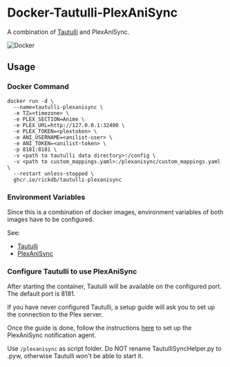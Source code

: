 # Docker-Tautulli-PlexAniSync

A combination of [Tautulli](https://github.com/Tautulli/Tautulli) and PlexAniSync.

<div>
  
  ![Docker](https://github.com/rickdb/PlexAniSync/actions/workflows/docker-publish-tautulli.yml/badge.svg)
  
</div>

## Usage

### Docker Command

```
docker run -d \
  --name=tautulli-plexanisync \
  -e TZ=<timezone> \
  -e PLEX_SECTION=Anime \
  -e PLEX_URL=http://127.0.0.1:32400 \
  -e PLEX_TOKEN=<plextoken> \
  -e ANI_USERNAME=<anilist-user> \
  -e ANI_TOKEN=<anilist-token> \
  -p 8181:8181 \
  -v <path to tautulli data directory>:/config \
  -v <path to custom_mappings.yaml>:/plexanisync/custom_mappings.yaml \
  --restart unless-stopped \
  ghcr.io/rickdb/tautulli-plexanisync
```

### Environment Variables

Since this is a combination of docker images, environment variables of both images have to be configured.

See:
- [Tautulli](https://github.com/Tautulli/Tautulli-Wiki/wiki/Installation#docker)
- [PlexAniSync](https://github.com/RickDB/PlexAniSync/Docker/PlexAniSync/README.md#environment-variables)

### Configure Tautulli to use PlexAniSync

After starting the container, Tautulli will be available on the configured port. The default port is 8181.

If you have never configured Tautulli, a setup guide will ask you to set up the connection to the Plex server.

Once the guide is done, follow the instructions [here](https://github.com/RickDB/PlexAniSync/wiki/Tautulli-sync-script) to set up the PlexAniSync notification agent.

Use `/plexanisync` as script folder. Do NOT rename TautulliSyncHelper.py to .pyw, otherwise Tautulli won't be able to start it.